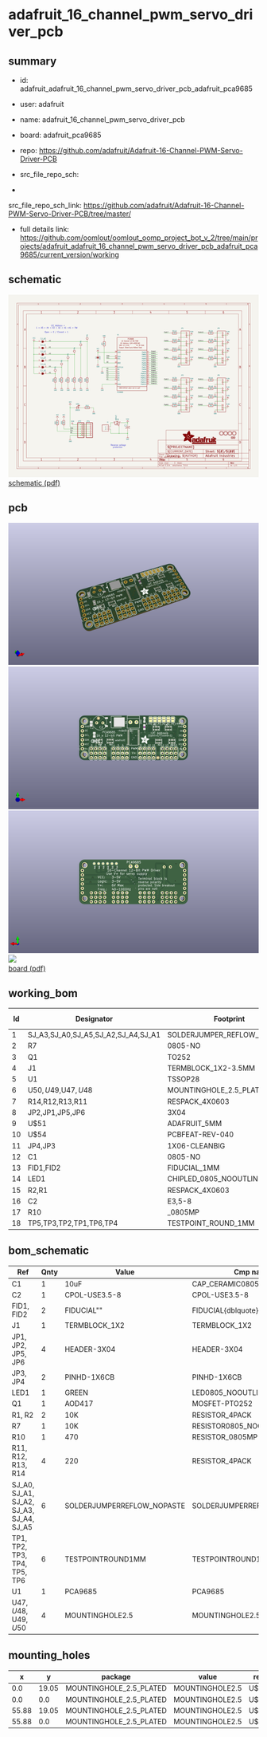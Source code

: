 # adafruit_16_channel_pwm_servo_driver_pcb
 
## summary 
* id: adafruit_adafruit_16_channel_pwm_servo_driver_pcb_adafruit_pca9685
* user: adafruit
* name: adafruit_16_channel_pwm_servo_driver_pcb
* board: adafruit_pca9685
* repo: https://github.com/adafruit/Adafruit-16-Channel-PWM-Servo-Driver-PCB



* src_file_repo_sch: 
*
 src_file_repo_sch_link: https://github.com/adafruit/Adafruit-16-Channel-PWM-Servo-Driver-PCB/tree/master/
* full details link: https://github.com/oomlout/oomlout_oomp_project_bot_v_2/tree/main/projects/adafruit_adafruit_16_channel_pwm_servo_driver_pcb_adafruit_pca9685/current_version/working  

## schematic  
![](working_schematic_600.png)  
[schematic (pdf)](working_schematic.pdf)  

## pcb  
![](working_3d_600.png) 
![](working_3d_front_600.png)  
![](working_3d_back_600.png)  
![](working_600.png)  
[board (pdf)](working.pdf)  

## working_bom
| Id | Designator | Footprint | Quantity | Designation | Supplier and ref |  | None | 
| --- | --- | --- | --- | --- | --- | --- | --- | 
| 1 | SJ_A3,SJ_A0,SJ_A5,SJ_A2,SJ_A4,SJ_A1 | SOLDERJUMPER_REFLOW_NOPASTE | 6 |  |  |  | [''] | 
| 2 | R7 | 0805-NO | 1 | 10K |  |  | [''] | 
| 3 | Q1 | TO252 | 1 | AOD417 |  |  | [''] | 
| 4 | J1 | TERMBLOCK_1X2-3.5MM | 1 |  |  |  | [''] | 
| 5 | U1 | TSSOP28 | 1 | PCA9685 |  |  | [''] | 
| 6 | U$50,U$49,U$47,U$48 | MOUNTINGHOLE_2.5_PLATED | 4 | MOUNTINGHOLE2.5 |  |  | [''] | 
| 7 | R14,R12,R13,R11 | RESPACK_4X0603 | 4 | 220 |  |  | [''] | 
| 8 | JP2,JP1,JP5,JP6 | 3X04 | 4 |  |  |  | [''] | 
| 9 | U$51 | ADAFRUIT_5MM | 1 |  |  |  | [''] | 
| 10 | U$54 | PCBFEAT-REV-040 | 1 |  |  |  | [''] | 
| 11 | JP4,JP3 | 1X06-CLEANBIG | 2 |  |  |  | [''] | 
| 12 | C1 | 0805-NO | 1 | 10uF |  |  | [''] | 
| 13 | FID1,FID2 | FIDUCIAL_1MM | 2 | FIDUCIAL" |  |  | [''] | 
| 14 | LED1 | CHIPLED_0805_NOOUTLINE | 1 | GREEN |  |  | [''] | 
| 15 | R2,R1 | RESPACK_4X0603 | 2 | 10K |  |  | [''] | 
| 16 | C2 | E3,5-8 | 1 |  |  |  | [''] | 
| 17 | R10 | _0805MP | 1 | 470 |  |  | [''] | 
| 18 | TP5,TP3,TP2,TP1,TP6,TP4 | TESTPOINT_ROUND_1MM | 6 |  |  |  | [''] | 


## bom_schematic
| Ref | Qnty | Value | Cmp name | Footprint | Description | Vendor | DNP | 
| --- | --- | --- | --- | --- | --- | --- | --- | 
| C1 | 1 | 10uF | CAP_CERAMIC0805-NOOUTLINE | working:0805-NO |  |  |  | 
| C2 | 1 | CPOL-USE3.5-8 | CPOL-USE3.5-8 | working:E3,5-8 |  |  |  | 
| FID1, FID2 | 2 | FIDUCIAL"" | FIDUCIAL{dblquote}{dblquote} | working:FIDUCIAL_1MM |  |  |  | 
| J1 | 1 | TERMBLOCK_1X2 | TERMBLOCK_1X2 | working:TERMBLOCK_1X2-3.5MM |  |  |  | 
| JP1, JP2, JP5, JP6 | 4 | HEADER-3X04 | HEADER-3X04 | working:3X04 |  |  |  | 
| JP3, JP4 | 2 | PINHD-1X6CB | PINHD-1X6CB | working:1X06-CLEANBIG |  |  |  | 
| LED1 | 1 | GREEN | LED0805_NOOUTLINE | working:CHIPLED_0805_NOOUTLINE |  |  |  | 
| Q1 | 1 | AOD417 | MOSFET-PTO252 | working:TO252 |  |  |  | 
| R1, R2 | 2 | 10K | RESISTOR_4PACK | working:RESPACK_4X0603 |  |  |  | 
| R7 | 1 | 10K | RESISTOR0805_NOOUTLINE | working:0805-NO |  |  |  | 
| R10 | 1 | 470 | RESISTOR_0805MP | working:_0805MP |  |  |  | 
| R11, R12, R13, R14 | 4 | 220 | RESISTOR_4PACK | working:RESPACK_4X0603 |  |  |  | 
| SJ_A0, SJ_A1, SJ_A2, SJ_A3, SJ_A4, SJ_A5 | 6 | SOLDERJUMPERREFLOW_NOPASTE | SOLDERJUMPERREFLOW_NOPASTE | working:SOLDERJUMPER_REFLOW_NOPASTE |  |  |  | 
| TP1, TP2, TP3, TP4, TP5, TP6 | 6 | TESTPOINTROUND1MM | TESTPOINTROUND1MM | working:TESTPOINT_ROUND_1MM |  |  |  | 
| U1 | 1 | PCA9685 | PCA9685 | working:TSSOP28 |  |  |  | 
| U$47, U$48, U$49, U$50 | 4 | MOUNTINGHOLE2.5 | MOUNTINGHOLE2.5 | working:MOUNTINGHOLE_2.5_PLATED |  |  |  | 


## mounting_holes
| x | y | package | value | ref | size | 
| --- | --- | --- | --- | --- | --- | 
| 0.0 | 19.05 | MOUNTINGHOLE_2.5_PLATED | MOUNTINGHOLE2.5 | U$47 | m3 | 
| 0.0 | 0.0 | MOUNTINGHOLE_2.5_PLATED | MOUNTINGHOLE2.5 | U$48 | m3 | 
| 55.88 | 19.05 | MOUNTINGHOLE_2.5_PLATED | MOUNTINGHOLE2.5 | U$49 | m3 | 
| 55.88 | 0.0 | MOUNTINGHOLE_2.5_PLATED | MOUNTINGHOLE2.5 | U$50 | m3 | 


